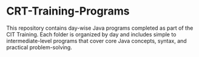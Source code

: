 # CRT-Training-Programs
This repository contains day-wise Java programs completed as part of the CIT Training. Each folder is organized by day and includes simple to intermediate-level programs that cover core Java concepts, syntax, and practical problem-solving.
